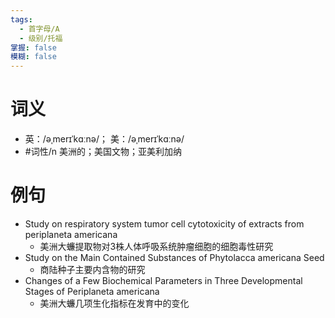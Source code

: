 ```yaml
---
tags:
  - 首字母/A
  - 级别/托福
掌握: false
模糊: false
---
```

# 词义
- 英：/əˌmerɪˈkɑːnə/； 美：/əˌmerɪˈkɑːnə/
- #词性/n  美洲的；美国文物；亚美利加纳
# 例句
- Study on respiratory system tumor cell cytotoxicity of extracts from periplaneta americana
	- 美洲大蠊提取物对3株人体呼吸系统肿瘤细胞的细胞毒性研究
- Study on the Main Contained Substances of Phytolacca americana Seed
	- 商陆种子主要内含物的研究
- Changes of a Few Biochemical Parameters in Three Developmental Stages of Periplaneta americana
	- 美洲大蠊几项生化指标在发育中的变化
